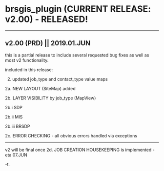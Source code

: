 # brsgis_plugin (CURRENT RELEASE: v2.00) - RELEASED!

--------
v2.00 (PRD) || 2019.01.JUN
--------

this is a partial release to include several requested bug fixes as well as most v2 functionality.  

included in this release:

2.  updated job_type and contact_type value maps

2a. NEW LAYOUT (SiteMap) added

2b. LAYER VISIBILITY by job_type (MapView)

  2b.i   SDP
  
  2b.ii  MIS
  
  2b.iii BRSDP

2c. ERROR CHECKING - all obvious errors handled via exceptions

--------

v2 will be final once 2d. JOB CREATION HOUSEKEEPING is implemented - eta 07.JUN

-t.
